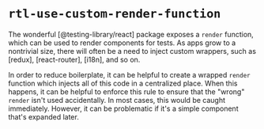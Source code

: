 # `rtl-use-custom-render-function`

The wonderful [@testing-library/react] package exposes a `render` function, which can be used to render components for tests.
As apps grow to a nontrivial size, there will often be a need to inject custom wrappers, such as [redux], [react-router], [i18n], and so on.

In order to reduce boilerplate, it can be helpful to create a wrapped `render` function which injects all of this code in a centralized place.
When this happens, it can be helpful to enforce this rule to ensure that the "wrong" `render` isn't used accidentally.
In most cases, this would be caught immediately.
However, it can be problematic if it's a simple component that's expanded later.
